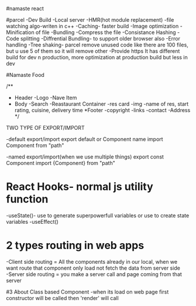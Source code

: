 #namaste react

#parcel
-Dev Build
-Local server
-HMR(hot module replacement)
-file watching algo-writen in c++
-Caching- faster build
-Image optimization
-Minification of file
-Bundling
-Compress the file
-Consistance Hashing
-Code splitting
-Diffrential Bundling- to support older browser also
-Error handling
-Tree shaking- parcel remove unused code like there are 100 files, but u use 5 of them so it will remove other
-Provide https
It has different build for dev n production, more optimization at production build but less in dev

#Namaste Food

/**
 * Header
 -Logo
 -Nave Item
 * Body
 -Search
 -Reastaurant Container
   -res card
     -img
     -name of res, start rating, cuisine, delivery time 
 *Footer
 -copyright
 -links
 -contact
 -Address
 */

 TWO TYPE OF EXPORT/IMPORT

-default export/import
 export default <name of variable>or Component name
 import Component from "path"

 -named export/import(when we use multiple things)
 export const Component
 import {Component} from "path"

 # React Hooks- normal js utility function
 -useState()- use to generate superpowerfull variables or use to create state variables
 -useEffect()

# 2 types routing in web apps
-Client side routing = All the components already in our local, when we want route that component only load not fetch the data from server side    
-Server side routing =  you make a server call and page coming from that server 

#3 About Class based Component
-when its load on web page first constructor will be called then 'render' will call
